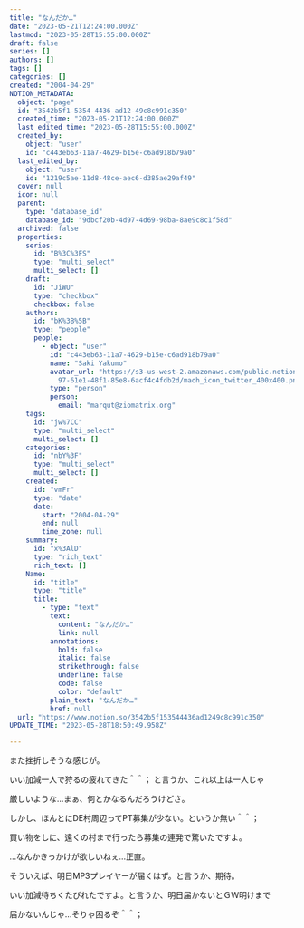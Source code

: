 ```yaml
---
title: "なんだか…"
date: "2023-05-21T12:24:00.000Z"
lastmod: "2023-05-28T15:55:00.000Z"
draft: false
series: []
authors: []
tags: []
categories: []
created: "2004-04-29"
NOTION_METADATA:
  object: "page"
  id: "3542b5f1-5354-4436-ad12-49c8c991c350"
  created_time: "2023-05-21T12:24:00.000Z"
  last_edited_time: "2023-05-28T15:55:00.000Z"
  created_by:
    object: "user"
    id: "c443eb63-11a7-4629-b15e-c6ad918b79a0"
  last_edited_by:
    object: "user"
    id: "1219c5ae-11d8-48ce-aec6-d385ae29af49"
  cover: null
  icon: null
  parent:
    type: "database_id"
    database_id: "9dbcf20b-4d97-4d69-98ba-8ae9c8c1f58d"
  archived: false
  properties:
    series:
      id: "B%3C%3FS"
      type: "multi_select"
      multi_select: []
    draft:
      id: "JiWU"
      type: "checkbox"
      checkbox: false
    authors:
      id: "bK%3B%5B"
      type: "people"
      people:
        - object: "user"
          id: "c443eb63-11a7-4629-b15e-c6ad918b79a0"
          name: "Saki Yakumo"
          avatar_url: "https://s3-us-west-2.amazonaws.com/public.notion-static.com/3ad1c4\
            97-61e1-48f1-85e8-6acf4c4fdb2d/maoh_icon_twitter_400x400.png"
          type: "person"
          person:
            email: "marqut@ziomatrix.org"
    tags:
      id: "jw%7CC"
      type: "multi_select"
      multi_select: []
    categories:
      id: "nbY%3F"
      type: "multi_select"
      multi_select: []
    created:
      id: "vmFr"
      type: "date"
      date:
        start: "2004-04-29"
        end: null
        time_zone: null
    summary:
      id: "x%3AlD"
      type: "rich_text"
      rich_text: []
    Name:
      id: "title"
      type: "title"
      title:
        - type: "text"
          text:
            content: "なんだか…"
            link: null
          annotations:
            bold: false
            italic: false
            strikethrough: false
            underline: false
            code: false
            color: "default"
          plain_text: "なんだか…"
          href: null
  url: "https://www.notion.so/3542b5f153544436ad1249c8c991c350"
UPDATE_TIME: "2023-05-28T18:50:49.958Z"

---
```

<link rel="stylesheet" href="https://cdn.jsdelivr.net/npm/katex@0.16.2/dist/katex.min.css" integrity="sha384-bYdxxUwYipFNohQlHt0bjN/LCpueqWz13HufFEV1SUatKs1cm4L6fFgCi1jT643X" crossorigin="anonymous">


また挫折しそうな感じが。


いい加減一人で狩るの疲れてきた＾＾； と言うか、これ以上は一人じゃ


厳しいような…まぁ、何とかなるんだろうけどさ。


しかし、ほんとにDE村周辺ってPT募集が少ない。というか無い＾＾；


買い物をしに、遠くの村まで行ったら募集の連発で驚いたですよ。


…なんかきっかけが欲しいねぇ…正直。


そういえば、明日MP3プレイヤーが届くはず。と言うか、期待。


いい加減待ちくたびれたですよ。と言うか、明日届かないとＧＷ明けまで


届かないんじゃ…そりゃ困るぞ＾＾；

